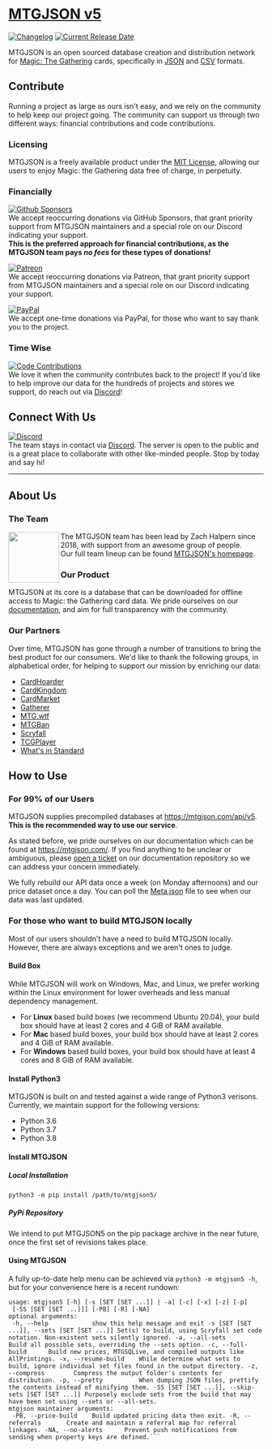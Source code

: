 
  
# [MTGJSON v5](https://mtgjson.com/)  
  
[![Changelog](https://img.shields.io/badge/dynamic/json.svg?label=Version&url=https%3A%2F%2Fmtgjson.com%2Fapi%2Fv5%2FMeta.json&query=%24.data.version&colorB=blue)](https://mtgjson.com/changelog/) [![Current Release Date](https://img.shields.io/badge/dynamic/json.svg?label=Release%20Date&url=https%3A%2F%2Fmtgjson.com%2Fapi%2Fv5%2FMeta.json&query=%24.data.date&colorB=blue)](https://mtgjson.com/changelog/)  
  
MTGJSON is an open sourced database creation and distribution network for [Magic: The Gathering](https://magic.wizards.com/) cards, specifically in [JSON](https://json.org/) and [CSV](https://en.wikipedia.org/wiki/Comma-separated_values) formats.  
  
## Contribute  
Running a project as large as ours isn't easy, and we rely on the community to help keep our project going. The community can support us through two different ways: financial contributions and code contributions.  
  
### Licensing  
MTGJSON is a freely available product under the [MIT License](https://github.com/mtgjson/mtgjson/blob/master/LICENSE.txt), allowing our users to enjoy Magic: the Gathering data free of charge, in perpetuity.  
  
### Financially  
[![Github Sponsors](https://img.shields.io/static/v1.svg?label=GitHub%20Sponsors&message=Support%20MTGJSON&color=34d058&logo=github)](https://github.com/sponsors/ZeldaZach)  
We accept reoccurring donations via GitHub Sponsors, that grant priority support from MTGJSON maintainers and a special role on our Discord indicating your support.  
**This is the preferred approach for financial contributions, as the MTGJSON team pays _no fees_ for these types of donations!**  
  
[![Patreon](https://img.shields.io/static/v1.svg?label=Patreon&message=Support%20MTGJSON&color=f96854&logo=patreon)](https://patreon.com/mtgjson)  
We accept reoccurring donations via Patreon, that grant priority support from MTGJSON maintainers and a special role on our Discord indicating your support.  
  
[![PayPal](https://img.shields.io/static/v1.svg?label=PayPal&message=Support%20MTGJSON&color=009cde&logo=paypal)](https://paypal.me/zachhalpern)  
We accept one-time donations via PayPal, for those who want to say thank you to the project.  
  
### Time Wise  
[![Code Contributions](https://img.shields.io/static/v1.svg?label=GitHub&message=Development&color=aaa&logo=github)](https://github.com/mtgjson)  
We love it when the community contributes back to the project! If you'd like to help improve our data for the hundreds of projects and stores we support, do reach out via [Discord](https://mtgjson.com/discord)!  
  
## **Connect With Us**  
[![Discord](https://img.shields.io/discord/224178957103136779?label=Discord&logo=discord&logoColor=white&color=7289da)](https://mtgjson.com/discord)  
The team stays in contact via [Discord](https://mtgjson.com/discord). The server is open to the public and is a great place to collaborate with other like-minded people. Stop by today and say hi!  
___  
  
## **About Us**  
### The Team  
<img align="left" width="100" height="100" src="https://mtgjson.com/images/avatar-zach.webp">  
  
The MTGJSON team has been lead by Zach Halpern since 2018, with support from an awesome group of people.  
Our full team lineup can be found [MTGJSON's homepage](https://mtgjson.com/).  

### Our Product  
MTGJSON at its core is a database that can be downloaded for offline access to Magic: the Gathering card data. We pride ourselves on our [documentation](https://mtgjson.com/data-models/), and aim for full transparency with the community.  
  
### Our Partners  
Over time, MTGJSON has gone through a number of transitions to bring the best product for our consumers. We'd like to thank the following groups, in alphabetical order, for helping to support our mission by enriching our data:  
- [CardHoarder](https://www.cardhoarder.com/?affiliate_id=mtgjson&utm_source=mtgjson&utm_campaign=affiliate&utm_medium=card)  
- [CardKingdom](https://www.cardkingdom.com/?partner=mtgjson&utm_source=mtgjson&utm_medium=affiliate&utm_campaign=mtgjson)  
- [CardMarket](https://www.cardmarket.com/en/Magic?utm_campaign=card_prices&utm_medium=text&utm_source=mtgjson)  
- [Gatherer](https://gatherer.wizards.com)  
- [MTG.wtf](https://mtg.wtf/)  
- [MTGBan](https://www.mtgban.com/)  
- [Scryfall](https://scryfall.com)  
- [TCGPlayer](https://www.tcgplayer.com/?partner=mtgjson&utm_campaign=affiliate&utm_medium=mtgjson&utm_source=mtgjson)  
- [What's in Standard](https://whatsinstandard.com/)  
  
## How to Use  
### For 99% of our Users  
MTGJSON supplies precompiled databases at https://mtgjson.com/api/v5. **This is the recommended way to use our service**.  
  
As stated before, we pride ourselves on our documentation which can be found at https://mtgjson.com/. If you find anything to be unclear or ambiguous, please [open a ticket](https://github.com/mtgjson/mtgjson-website/issues) on our documentation repository so we can address your concern immediately.  
  
We fully rebuild our API data once a week (on Monday afternoons) and our price dataset once a day. You can poll the [Meta.json](https://mtgjson.com/api/v5/Meta.json) file to see when our data was last updated.  
  
### For those who want to build MTGJSON locally  
Most of our users shouldn't have a need to build MTGJSON locally. However, there are always exceptions and we aren't ones to judge.  
#### Build Box  
While MTGJSON will work on Windows, Mac, and Linux, we prefer working within the Linux environment for lower overheads and less manual dependency management.  
  
- For **Linux** based build boxes (we recommend Ubuntu 20.04), your build box should have at least 2 cores and 4 GiB of RAM available.  
- For **Mac** based build boxes, your build box should have at least 2 cores and 4 GiB of RAM available.  
- For **Windows** based build boxes, your build box should have at least 4 cores and 8 GiB of RAM available.  
  
#### Install Python3  
MTGJSON is built on and tested against a wide range of Python3 verisons. Currently, we maintain support for the following versions:  
- Python 3.6  
- Python 3.7  
- Python 3.8  
  
#### Install MTGJSON  
##### Local Installation  
`python3 -m pip install /path/to/mtgjson5/`  
##### PyPi Repository  
We intend to put MTGJSON5 on the pip package archive in the near future, once the first set of revisions takes place.  
  
#### Using MTGJSON  
A fully up-to-date help menu can be achieved via `python3 -m mtgjson5 -h`, but for your convenience here is a recent rundown:  
```  
usage: mtgjson5 [-h] [-s [SET [SET ...]] | -a] [-c] [-x] [-z] [-p]  
 [-SS [SET [SET ...]]] [-PB] [-R] [-NA]  
optional arguments:  
 -h, --help            show this help message and exit -s [SET [SET ...]], --sets [SET [SET ...]] Set(s) to build, using Scryfall set code notation. Non-existent sets silently ignored. -a, --all-sets        Build all possible sets, overriding the --sets option. -c, --full-build      Build new prices, MTGSQLive, and compiled outputs like AllPrintings. -x, --resume-build    While determine what sets to build, ignore individual set files found in the output directory. -z, --compress        Compress the output folder's contents for distribution. -p, --pretty          When dumping JSON files, prettify the contents instead of minifying them. -SS [SET [SET ...]], --skip-sets [SET [SET ...]] Purposely exclude sets from the build that may have been set using --sets or --all-sets.  
mtgjson maintainer arguments:  
 -PB, --price-build    Build updated pricing data then exit. -R, --referrals       Create and maintain a referral map for referral linkages. -NA, --no-alerts      Prevent push notifications from sending when property keys are defined.```
